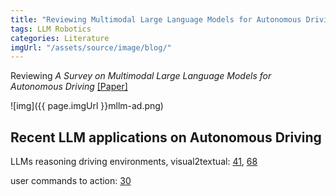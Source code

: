 ```yaml
---
title: "Reviewing Multimodal Large Language Models for Autonomous Driving"
tags: LLM Robotics
categories: Literature
imgUrl: "/assets/source/image/blog/"
---
```


Reviewing _A Survey on Multimodal Large Language Models for Autonomous Driving_ 
[[Paper]](https://arxiv.org/abs/2311.12320)

![img]({{ page.imgUrl }}mllm-ad.png)

## Recent LLM applications on Autonomous Driving

LLMs reasoning driving environments, visual2textual: [41](https://arxiv.org/abs/2307.07162), [68](https://arxiv.org/abs/2309.13193)

user commands to action: [30](https://arxiv.org/abs/2310.08034)

